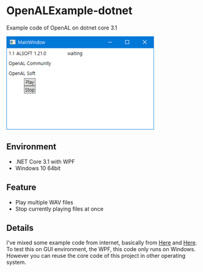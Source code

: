 # OpenALExample-dotnet
Example code of OpenAL on dotnet core 3.1  

![demo.png](demo.png)

## Environment
- .NET Core 3.1 with WPF
- Windows 10 64bit 

## Feature
- Play multiple WAV files
- Stop currently playing files at once

## Details
I've mixed some example code from internet, basically from [Here](https://github.com/mono/opentk/blob/e5859900d3a41885e03be46b492bfd382442f130/Source/Examples/OpenAL/1.1/Playback.cs) and [Here](https://gist.github.com/kamiyaowl/32fb397e0141c65792e1). To test this on GUI environment, the WPF, this code only runs on Windows. However you can reuse the core code of this project in other operating system.

